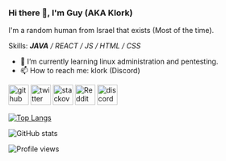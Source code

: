 ### Hi there 👋, I'm **Guy** (AKA Klork)
I'm a random human from Israel that exists (Most of the time).

Skills: _**JAVA** / REACT / JS / HTML / CSS_
 
- 🌱 I’m currently learning linux administration and pentesting. 
- 📫 How to reach me: klork (Discord) 


[<img src='https://cdn.jsdelivr.net/npm/simple-icons@3.0.1/icons/github.svg' alt='github' height='40'>](https://github.com/ItsKlork)  [<img src='https://cdn.jsdelivr.net/npm/simple-icons@3.0.1/icons/twitter.svg' alt='twitter' height='40'>](https://twitter.com/itsklork)  [<img src='https://cdn.jsdelivr.net/npm/simple-icons@3.0.1/icons/stackoverflow.svg' alt='stackoverflow' height='40'>](https://stackoverflow.com/users/11231991)  [<img src='https://cdn.jsdelivr.net/npm/simple-icons@3.0.1/icons/reddit.svg' alt='Reddit' height='40'>](https://www.reddit.com/user/KlorkReddit)  [<img src='https://cdn.jsdelivr.net/npm/simple-icons@3.0.1/icons/discord.svg' alt='discord' height='40'>](https://discord.com/users/240838208068386817)  

[![Top Langs](https://github-readme-stats.vercel.app/api/top-langs/?username=ItsKlork)](https://github.com/anuraghazra/github-readme-stats)

![GitHub stats](https://github-readme-stats.vercel.app/api?username=ItsKlork&show_icons=true&count_private=true)  

![Profile views](https://gpvc.arturio.dev/ItsKlork)  
